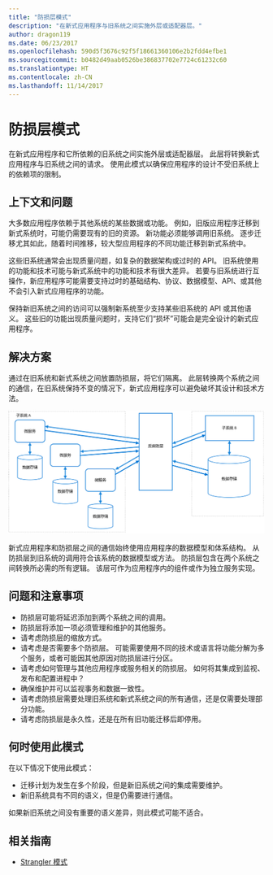 ```yaml
---
title: "防损层模式"
description: "在新式应用程序与旧系统之间实施外层或适配器层。"
author: dragon119
ms.date: 06/23/2017
ms.openlocfilehash: 590d5f3676c92f5f18661360106e2b2fdd4efbe1
ms.sourcegitcommit: b0482d49aab0526be386837702e7724c61232c60
ms.translationtype: HT
ms.contentlocale: zh-CN
ms.lasthandoff: 11/14/2017
---
```

# <a name="anti-corruption-layer-pattern"></a>防损层模式

在新式应用程序和它所依赖的旧系统之间实施外层或适配器层。 此层将转换新式应用程序与旧系统之间的请求。 使用此模式以确保应用程序的设计不受旧系统上的依赖项的限制。

## <a name="context-and-problem"></a>上下文和问题

大多数应用程序依赖于其他系统的某些数据或功能。 例如，旧版应用程序迁移到新式系统时，可能仍需要现有的旧的资源。 新功能必须能够调用旧系统。 逐步迁移尤其如此，随着时间推移，较大型应用程序的不同功能迁移到新式系统中。

这些旧系统通常会出现质量问题，如复杂的数据架构或过时的 API。 旧系统使用的功能和技术可能与新式系统中的功能和技术有很大差异。 若要与旧系统进行互操作，新应用程序可能需要支持过时的基础结构、协议、数据模型、API、或其他不会引入新式应用程序的功能。

保持新旧系统之间的访问可以强制新系统至少支持某些旧系统的 API 或其他语义。 这些旧的功能出现质量问题时，支持它们“损坏”可能会是完全设计的新式应用程序。 

## <a name="solution"></a>解决方案

通过在旧系统和新式系统之间放置防损层，将它们隔离。 此层转换两个系统之间的通信，在旧系统保持不变的情况下，新式应用程序可以避免破坏其设计和技术方法。

![](./_images/anti-corruption-layer.png) 

新式应用程序和防损层之间的通信始终使用应用程序的数据模型和体系结构。 从防损层到旧系统的调用符合该系统的数据模型或方法。 防损层包含在两个系统之间转换所必需的所有逻辑。 该层可作为应用程序内的组件或作为独立服务实现。

## <a name="issues-and-considerations"></a>问题和注意事项

- 防损层可能将延迟添加到两个系统之间的调用。
- 防损层将添加一项必须管理和维护的其他服务。
- 请考虑防损层的缩放方式。
- 请考虑是否需要多个防损层。 可能需要使用不同的技术或语言将功能分解为多个服务，或者可能因其他原因对防损层进行分区。
- 请考虑如何管理与其他应用程序或服务相关的防损层。 如何将其集成到监视、发布和配置进程中？
- 确保维护并可以监视事务和数据一致性。
- 请考虑防损层需要处理旧系统和新式系统之间的所有通信，还是仅需要处理部分功能。 
- 请考虑防损层是永久性，还是在所有旧功能迁移后即停用。

## <a name="when-to-use-this-pattern"></a>何时使用此模式

在以下情况下使用此模式：

- 迁移计划为发生在多个阶段，但是新旧系统之间的集成需要维护。
- 新旧系统具有不同的语义，但是仍需要进行通信。

如果新旧系统之间没有重要的语义差异，则此模式可能不适合。 

## <a name="related-guidance"></a>相关指南

- [Strangler 模式][strangler]

[strangler]: ./strangler.md
